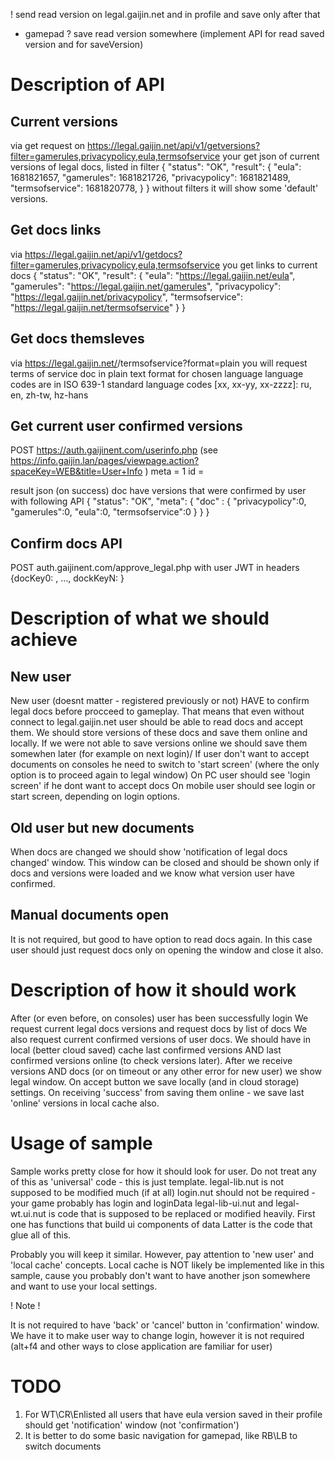 
  ! send read version on legal.gaijin.net and in profile and save only after that

  * gamepad
  ? save read version somewhere (implement API for read saved version and for saveVersion)


# Description of API

## Current versions
via get request on https://legal.gaijin.net/api/v1/getversions?filter=gamerules,privacypolicy,eula,termsofservice
your get json of current versions of legal docs, listed in filter
{
    "status": "OK",
    "result": {
        "eula": 1681821657,
        "gamerules": 1681821726,
        "privacypolicy": 1681821489,
        "termsofservice": 1681820778,
    }
}
without filters it will show some 'default' versions.

## Get docs links
via https://legal.gaijin.net/api/v1/getdocs?filter=gamerules,privacypolicy,eula,termsofservice
you get links to current docs
{
    "status": "OK",
    "result": {
        "eula": "https://legal.gaijin.net/eula",
        "gamerules": "https://legal.gaijin.net/gamerules",
        "privacypolicy": "https://legal.gaijin.net/privacypolicy",
        "termsofservice": "https://legal.gaijin.net/termsofservice"
    }
}

## Get docs themsleves

via https://legal.gaijin.net/<language-code>/termsofservice?format=plain 
you will request terms of service doc in plain text format for chosen language
language codes are in ISO 639-1 standard language codes [xx, xx-yy, xx-zzzz]:
ru, en, zh-tw, hz-hans

## Get current user confirmed versions

POST https://auth.gaijinent.com/userinfo.php (see https://info.gaijin.lan/pages/viewpage.action?spaceKey=WEB&title=User+Info )
  meta = 1
  id = <userid>

result json (on success)
doc have versions that were confirmed by user with following API
{
  "status": "OK",
  "meta": {
    "doc" : {
      "privacypolicy":0,
      "gamerules":0,
      "eula":0,
      "termsofservice":0
    }
  }
}

## Confirm docs API

POST auth.gaijinent.com/approve_legal.php
with user JWT in headers
{docKey0: <version>, ..., dockKeyN: <version>}


# Description of what we should achieve

## New user

New user (doesnt matter - registered previously or not) HAVE to confirm legal docs before procceed to gameplay.
That means that even without connect to legal.gaijin.net user should be able to read docs and accept them.
We should store versions of these docs and save them online and locally.
If we were not able to save versions online we should save them somewhen later (for example on next login)/
If user don't want to accept documents on consoles he need to switch to 'start screen' (where the only option is to proceed again to legal window)
On PC user should see 'login screen' if he dont want to accept docs
On mobile user should see login or start screen, depending on login options.

## Old user but new documents

When docs are changed we should show 'notification of legal docs changed' window.
This window can be closed and should be shown only if docs and versions were loaded and we know what version user have confirmed.

## Manual documents open

It is not required, but good to have option to read docs again. In this case user should just request docs only on opening the window and close it also.


# Description of how it should work

After (or even before, on consoles) user has been successfully login
We request current legal docs versions and request docs by list of docs
We also request current confirmed versions of user docs.
We should have in local (better cloud saved) cache last confirmed versions AND last confirmed versions online (to check versions later).
After we receive versions AND docs (or on timeout or any other error for new user) we show legal window.
On accept button we save locally (and in cloud storage) settings. On receiving 'success' from saving them online - we save last 'online' versions in local cache also.

# Usage of sample

Sample works pretty close for how it should look for user.
Do not treat any of this as 'universal' code - this is just template.
legal-lib.nut is not supposed to be modified much (if at all)
login.nut should not be required - your game probably has login and loginData
legal-lib-ui.nut and legal-wt.ui.nut is code that is supposed to be replaced or modified heavily. First one has functions that build ui components of data
Latter is the code that glue all of this.

Probably you will keep it similar. However, pay attention to 'new user' and 'local cache' concepts.
Local cache is NOT likely be implemented like in this sample, cause you probably don't want to have another json somewhere and want to use your local settings.

! Note !

  It is not required to have 'back' or 'cancel' button in 'confirmation' window. We have it to make user way to change login,
  however it is not required (alt+f4 and other ways to close application are familiar for user)

# TODO

  1. For WT\CR\Enlisted all users that have eula version saved in their profile should get 'notification' window (not 'confirmation')
  2. It is better to do some basic navigation for gamepad, like RB\LB to switch documents
